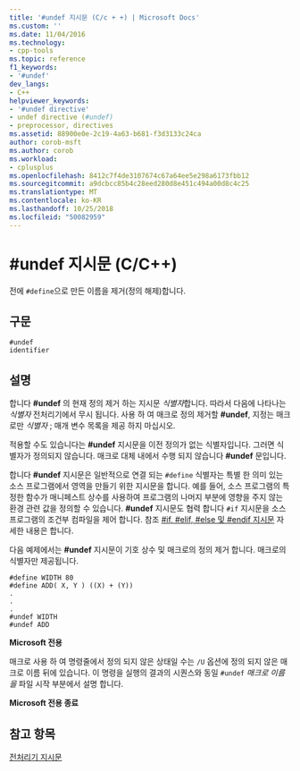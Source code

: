 ```yaml
---
title: '#undef 지시문 (C/c + +) | Microsoft Docs'
ms.custom: ''
ms.date: 11/04/2016
ms.technology:
- cpp-tools
ms.topic: reference
f1_keywords:
- '#undef'
dev_langs:
- C++
helpviewer_keywords:
- '#undef directive'
- undef directive (#undef)
- preprocessor, directives
ms.assetid: 88900e0e-2c19-4a63-b681-f3d3133c24ca
author: corob-msft
ms.author: corob
ms.workload:
- cplusplus
ms.openlocfilehash: 8412c7f4de3107674c67a64ee5e298a6173fbb12
ms.sourcegitcommit: a9dcbcc85b4c28eed280d8e451c494a00d8c4c25
ms.translationtype: MT
ms.contentlocale: ko-KR
ms.lasthandoff: 10/25/2018
ms.locfileid: "50082959"
---
```

# <a name="undef-directive-cc"></a>#undef 지시문 (C/C++)
전에 `#define`으로 만든 이름을 제거(정의 해제)합니다.

## <a name="syntax"></a>구문

```
#undef
identifier
```

## <a name="remarks"></a>설명

합니다 **#undef** 의 현재 정의 제거 하는 지시문 *식별자*합니다. 따라서 다음에 나타나는 *식별자* 전처리기에서 무시 됩니다. 사용 하 여 매크로 정의 제거할 **#undef**, 지정는 매크로만 *식별자* ; 매개 변수 목록을 제공 하지 마십시오.

적용할 수도 있습니다는 **#undef** 지시문을 이전 정의가 없는 식별자입니다. 그러면 식별자가 정의되지 않습니다. 매크로 대체 내에서 수행 되지 않습니다 **#undef** 문입니다.

합니다 **#undef** 지시문은 일반적으로 연결 되는 `#define` 식별자는 특별 한 의미 있는 소스 프로그램에서 영역을 만들기 위한 지시문을 합니다. 예를 들어, 소스 프로그램의 특정한 함수가 매니페스트 상수를 사용하여 프로그램의 나머지 부분에 영향을 주지 않는 환경 관련 값을 정의할 수 있습니다. **#undef** 지시문도 협력 합니다 `#if` 지시문을 소스 프로그램의 조건부 컴파일을 제어 합니다. 참조 [#if, #elif, #else 및 #endif 지시문](../preprocessor/hash-if-hash-elif-hash-else-and-hash-endif-directives-c-cpp.md) 자세한 내용은 합니다.

다음 예제에서는 **#undef** 지시문이 기호 상수 및 매크로의 정의 제거 합니다. 매크로의 식별자만 제공됩니다.

```
#define WIDTH 80
#define ADD( X, Y ) ((X) + (Y))
.
.
.
#undef WIDTH
#undef ADD
```

**Microsoft 전용**

매크로 사용 하 여 명령줄에서 정의 되지 않은 상태일 수는 `/U` 옵션에 정의 되지 않은 매크로 이름 뒤에 있습니다. 이 명령을 실행의 결과의 시퀀스와 동일 `#undef` *매크로 이름을* 파일 시작 부분에서 설명 합니다.

**Microsoft 전용 종료**

## <a name="see-also"></a>참고 항목

[전처리기 지시문](../preprocessor/preprocessor-directives.md)